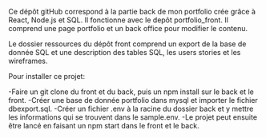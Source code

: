 
Ce dépôt gitHub correspond à la partie back de mon portfolio crée grâce à React, Node.js et SQL. Il fonctionne avec le depôt portfolio_front. Il comprend une page portfolio et un back office pour modifier le contenu.

Le dossier ressources du dépôt front comprend un export de la base de donnée SQL et une description des tables SQL, les users stories et les wireframes.

Pour installer ce projet:

-Faire un git clone du front et du back, puis un npm install sur le back et le front. 
-Créer une base de donnée portfolio dans mysql et importer le fichier dbexport.sql.
-Créer un fichier .env à la racine du dossier back et y mettre les informations qui se trouvent dans le sample.env.
-Le projet peut ensuite être lancé en faisant un npm start dans le front et le back.